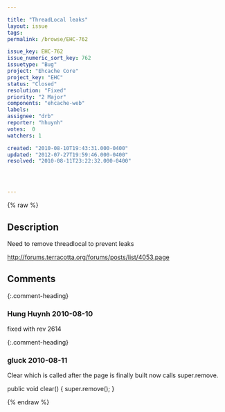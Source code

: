 ```yaml
---

title: "ThreadLocal leaks"
layout: issue
tags: 
permalink: /browse/EHC-762

issue_key: EHC-762
issue_numeric_sort_key: 762
issuetype: "Bug"
project: "Ehcache Core"
project_key: "EHC"
status: "Closed"
resolution: "Fixed"
priority: "2 Major"
components: "ehcache-web"
labels: 
assignee: "drb"
reporter: "hhuynh"
votes:  0
watchers: 1

created: "2010-08-10T19:43:31.000-0400"
updated: "2012-07-27T19:59:46.000-0400"
resolved: "2010-08-11T23:22:32.000-0400"




---
```


{% raw %}

## Description

<div markdown="1" class="description">

Need to remove threadlocal to prevent leaks

http://forums.terracotta.org/forums/posts/list/4053.page



</div>

## Comments


{:.comment-heading}
### **Hung Huynh** <span class="date">2010-08-10</span>

<div markdown="1" class="comment">

fixed with rev 2614

</div>


{:.comment-heading}
### **gluck** <span class="date">2010-08-11</span>

<div markdown="1" class="comment">

Clear which is called after the page is finally built now calls super.remove.


public void clear() \{
            super.remove();
        }

</div>



{% endraw %}
